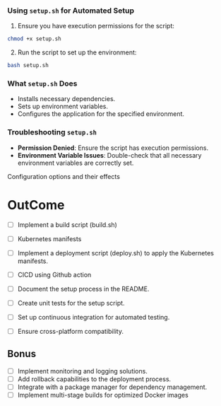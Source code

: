 ### Using `setup.sh` for Automated Setup

1. Ensure you have execution permissions for the script:
  ```sh
  chmod +x setup.sh
  ```
2. Run the script to set up the environment:
  ```sh
  bash setup.sh
  ```

### What `setup.sh` Does

- Installs necessary dependencies.
- Sets up environment variables.
- Configures the application for the specified environment.

### Troubleshooting `setup.sh`

- **Permission Denied**: Ensure the script has execution permissions.
- **Environment Variable Issues**: Double-check that all necessary environment variables are correctly set.

Configuration options and their effects




# OutCome
- [ ] Implement a build script (build.sh)
- [ ] Kubernetes manifests
- [ ] Implement a deployment script (deploy.sh) to apply the Kubernetes manifests.
- [ ] CICD using Github action

- [ ] Document the setup process in the README.
- [ ] Create unit tests for the setup script.
- [ ] Set up continuous integration for automated testing.
- [ ] Ensure cross-platform compatibility.

## Bonus
- [ ] Implement monitoring and logging solutions.
- [ ] Add rollback capabilities to the deployment process.
- [ ] Integrate with a package manager for dependency management.
- [ ] Implement multi-stage builds for optimized Docker images

